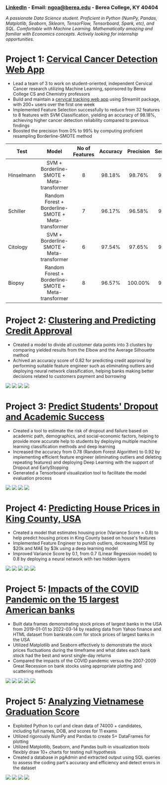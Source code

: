 ### [LinkedIn](https://www.linkedin.com/in/ahnngo/) - Email: ngoa@berea.edu - Berea College, KY 40404
*A passionate Data Science student. Proficient in Python (NumPy, Pandas, Matplotlib, Seaborn, Sklearn, TensorFlow, Tensorboard, Spark, etc), and SQL. Comfortable with Machine Learning. Mathematically amazing and familiar with Economics concepts. Actively looking for internship opportunities.*

# Project 1: [Cervical Cancer Detection Web App](https://github.com/ahnngo/cervical-cancer-project)
* Lead a team of 3 to work on student-oriented, independent Cervical Cancer research utilizing Machine Learning, sponsored by Berea College CS and Chemistry professors
* Build and maintain a [cervical tracking web app](https://ahnngo-cervical-cancer-project-modelsapp-g6re8j.streamlitapp.com/) using Streamlit package, with 200+ users over the first one week
* Implemented Feature Selection successfully to reduce from 32 features to 8 features with SVM Classification, yielding an accuracy of 98.18%, achieving higher cancer detection reliability compared to previous findings 
* Boosted the precision from 0% to 99% by computing proficient resampling Borderline-SMOTE method

|    Test    |                        Model                        | No of Features | Accuracy | Precision | Sensitivity | Specificity |   F-1  |
|------------|:---------------------------------------------------:|:--------------:|:--------:|:---------:|:-----------:|:-----------:|:------:|
| Hinselmann |      SVM      + Borderline-SMOTE + Meta-transformer |        8       |  98.18%  |   98.76%  |    97.55%   |    98.80%   | 98.15% |
|  Schiller  | Random Forest + Borderline-SMOTE + Meta-transformer |        7       |  96.17%  |   96.58%  |    95.27%   |    96.97%   | 95.92% |
|  Citology  |      SVM      + Borderline-SMOTE + Meta-transformer |        6       |  97.54%  |   97.65%  |    97.65%   |    97.42%   | 96.74% |
|   Biopsy   | Random Forest + Borderline-SMOTE + Meta-transformer |        8       |  96.57%  |  100.00%  |    93.13%   |   100.00%   | 96.44% |


# Project 2: [Clustering and Predicting Credit Approval](https://github.com/ahnngo/Credit-Approval-Clustering-and-Predicting/tree/master)
* Created a model to divide all customer data points into 3 clusters by comparing yielded results from the Elbow and the Average Silhouette method
* Achived an accuracy score of 0.82 for predicting credit approval by performing suitable feature engineer such as eliminating outliers and deploying neural network classification, helping banks making better decisions related to customers payment and borrowing

![](chart/Elbow_curve.png)
![](chart/Average_Silhouette.png)
![](chart/newplot.png)
![](chart/Credit_approval_losses.png)

# Project 3: [Predict Students' Dropout and Academic Success](https://github.com/ahnngo/Predict-students-dropout-and-academic-success)
* Created a tool to estimate the risk of dropout and failure based on academic path, demographics, and social-economic factors, helping to provide more accurate help to students by deploying multiple machine learning classification methods and deep learning
* Increased the accuracy from 0.78 (Random Forest Algorithm) to 0.92 by implementing efficient feature engineer (eliminating outliers and deleting repeating features) and deploying Deep Learning with the support of Dropout and EarlyStopping
* Generated a Tensorboard visualization tool to facilitate the model evaluation process

![](chart/Correlation_Deep_Learning.png)
![](chart/Age%20at%20enrollment.png)
![](chart/dropout_rate.png)
![](chart/losses_drop_out.png)

# Project 4: [Predicting House Prices in King County, USA](https://github.com/ahnngo/Predicting-House-Prices-in-King-County-USA)
* Created a model that estimates housing price (Variance Score = 0.8) to help predict housing prices in King County based on house's features
* Implemented Feature Engineer to punish outliers, decreasing MSE by $20k and MAE by $3k using a deep learning model
* Improved Variance Score by 0.1, from 0.7 (Linear Regression model) to 0.8 by deploying a neural network with two hidden layers

![](chart/price_distribution.png)
![](chart/price_sqftliving.png)
![](chart/geographical.png)
![](chart/losses.png)
![](chart/y_test_predictions.png)

# Project 5: [Impacts of the COVID Pandemic on the 15 largest American banks](https://github.com/ahnngo/bank-stocks-affected-by-covid)
* Built data frames demonstrating stock prices of largest banks in the USA from 2019-01-01 to 2022-03-14 by reading data from Yahoo finance and HTML dataset from bankrate.com for stock prices of largest banks in the USA
* Utilized Matplotlib and Seaborn effectively to demonstrate the stock prices fluctuations during the timeframe and what dates each bank stock had the best and worst single-day returns
* Compared the impacts of the COVID pandemic versus the 2007-2009 Great Recession on bank stocks using appropriate plotting and scattering methods

![](chart/Banks%20stock%20return.png)
![](chart/Stock%20Return%20over%20Time.png)
![](chart/Stock%20price%20fluctuation.png)
![](chart/Correlation%20of%20Stock%20Prices%20of%20Each%20Bank.png)
![](chart/aximum%20and%20Minimum%20Change%20in%20Close%20Price%20of%20Stocks%20by%20Time.png)

# Project 5: [Analyzing Vietnamese Graduation Score](https://github.com/ahnngo/analyzing_vietnamese_graduation_score_2020)
* Exploited Python to curl and clean data of 74000 + candidates, including full names, DOB, and scores for 11 exams
* Utilized rigorously NumPy and Pandas to create 5+ DataFrames for plotting
* Utilized Matplotlib, Seaborn, and Pandas built-in visualization tools flexibly draw 10+ charts for testing null hypothesis
* Created a database in pgAdmin and extracted output using SQL queries to assess the coding part's accuracy and efficiency and detect errors in the dataset

![](chart/The%20numbers%20of%20student%20participating%20in%20each%20exam.png)
![](chart/Percentage%20of%20exam%20combination%20taken%20by%20students.png)
![](chart/Mandatory%20Meanscore.png)
![](chart/Most%20Popular%20First%20Name.png)
